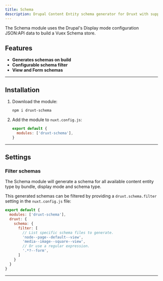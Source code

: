 ```yaml
---
title: Schema
description: Drupal Content Entity schema generator for Druxt with support for View and Form displays.
---
```


The Schema module uses the Drupal's Display mode configuration JSON:API data to build a Vuex Schema store.

## Features

- **Generates schemas on build**
- **Configurable schema filter**
- **View and Form schemas**

* * *

## Installation

1. Download the module:
   ```sh
   npm i druxt-schema
   ```

2. Add the module to `nuxt.config.js`:
   ```js
   export default {
     modules: ['druxt-schema'],
   }
   ```

* * *

## Settings

### Filter schemas

The Schema module will generate a schema for all available content entity type by bundle, display mode and schema type.

This generated schemas can be filtered by providing a `druxt.schema.filter` setting in the `nuxt.config.js` file:

```js
export default {
  modules: ['druxt-schema'],
  druxt: {
    schema: {
      filter: [
        // List specific schema files to generate.
        'node--page--default--view',
        'media--image--square--view',
        // Or use a regular expression.
        '.*?--form',
      ]
    }
  }
}
```

* * *

